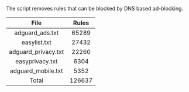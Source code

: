 The script removes rules that can be blocked by DNS based ad-blocking.


| File | Rules |
|:----:|:-----:|
| adguard_ads.txt | 65289 |
| easylist.txt | 27432 |
| adguard_privacy.txt | 22260 |
| easyprivacy.txt | 6304 |
| adguard_mobile.txt | 5352 |
| Total | 126637 |